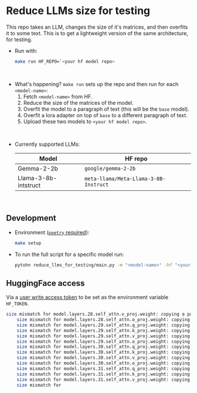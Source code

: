 # Reduce LLMs size for testing

This repo takes an LLM, changes the size of it's matrices, and then overfits it to some text.
This is to get a lightweight version of the same architecture, for testing.

- Run with:
    ```bash
    make run HF_REPO=`<your hf model repo>
    ```

<br>

- What's happening? `make run` sets up the repo and then run for each `<model-name>`:
    1. Fetch `<model-name>` from HF.
    2. Reduce the size of the matrices of the model.
    3. Overfit the model to a paragraph of text (this will be the `base` model).
    4. Overfit a lora adapter on top of `base` to a different paragraph of text.
    5. Upload these two models to `<your hf model repo>`.

<br>

- Currently supported LLMs:

    |Model|HF repo|
    |---|---|
    |Gemma-2-2b| `google/gemma-2-2b`|
    |Llama-3-8b-intstruct| `meta-llama/Meta-Llama-3-8B-Instruct`|


<br>

## Development

- Environment ([`poetry` required](https://python-poetry.org/docs/)):
    ```bash
    make setup
    ```

- To run the full script for a specific model run:
    ```bash
    pytohn reduce_llms_for_testing/main.py -m "<model-name>" -hf "<your hf model repo>"
    ```


## HuggingFace access

Via a [user write access token](https://huggingface.co/docs/hub/en/security-tokens) to be set as the environment variable `HF_TOKEN`.



```bash
size mismatch for model.layers.28.self_attn.v_proj.weight: copying a param with shape torch.Size([256, 64]) from checkpoint, the shape in current model is torch.Size([16, 64]).
	size mismatch for model.layers.28.self_attn.o_proj.weight: copying a param with shape torch.Size([64, 512]) from checkpoint, the shape in current model is torch.Size([64, 64]).
	size mismatch for model.layers.29.self_attn.q_proj.weight: copying a param with shape torch.Size([512, 64]) from checkpoint, the shape in current model is torch.Size([64, 64]).
	size mismatch for model.layers.29.self_attn.k_proj.weight: copying a param with shape torch.Size([256, 64]) from checkpoint, the shape in current model is torch.Size([16, 64]).
	size mismatch for model.layers.29.self_attn.v_proj.weight: copying a param with shape torch.Size([256, 64]) from checkpoint, the shape in current model is torch.Size([16, 64]).
	size mismatch for model.layers.29.self_attn.o_proj.weight: copying a param with shape torch.Size([64, 512]) from checkpoint, the shape in current model is torch.Size([64, 64]).
	size mismatch for model.layers.30.self_attn.q_proj.weight: copying a param with shape torch.Size([512, 64]) from checkpoint, the shape in current model is torch.Size([64, 64]).
	size mismatch for model.layers.30.self_attn.k_proj.weight: copying a param with shape torch.Size([256, 64]) from checkpoint, the shape in current model is torch.Size([16, 64]).
	size mismatch for model.layers.30.self_attn.v_proj.weight: copying a param with shape torch.Size([256, 64]) from checkpoint, the shape in current model is torch.Size([16, 64]).
	size mismatch for model.layers.30.self_attn.o_proj.weight: copying a param with shape torch.Size([64, 512]) from checkpoint, the shape in current model is torch.Size([64, 64]).
	size mismatch for model.layers.31.self_attn.q_proj.weight: copying a param with shape torch.Size([512, 64]) from checkpoint, the shape in current model is torch.Size([64, 64]).
	size mismatch for model.layers.31.self_attn.k_proj.weight: copying a param with shape torch.Size([256, 64]) from checkpoint, the shape in current model is torch.Size([16, 64]).
	size mismatch for model.layers.31.self_attn.v_proj.weight: copying a param with shape torch.Size([256, 64]) from checkpoint, the shape in current model is torch.Size([16, 64]).
	size mismatch for
```
